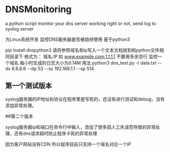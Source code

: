 # DNSMonitoring
a python script monitor your dns server working right or not, send log to syslog server

为Linux系统开发 监控DNS服务器是否被劫持使用 基于python3

pip install dnspython3
请将参照域名和ip写入一个文本文档放到和python文件相同目录下
格式为：
域名:IP
如 www.example.com:1.1.1.1
不要用多余空行
监控一个域名 每小时生成的日志大小为0.14M
用法 python3 dns_test.py -t data.txt --ds 8.8.8.8 --dp 53 --ss 192.168.1.1 --sp 514

## 第一个测试版本

syslog服务器的IP地址和协议在程序里是写死的，还没有进行测试和debug，没有添加异常处理。

##第二个版本

syslog服务器ip和端口在命令行中输入，添加了很多因人工失误而导致的异常处理，还有dns请求超时防止程序卡死的异常处理

因为客户网站没有CDN 所以程序目前只支持一个域名对应一个IP



